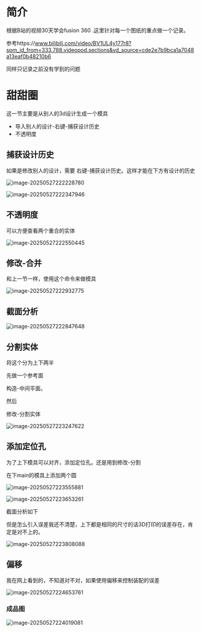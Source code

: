 # 简介

根据B站的视频30天学会fusion 360 .这里针对每一个图纸的重点做一个记录。

参考https://www.bilibili.com/video/BV1UL4y177r8?spm_id_from=333.788.videopod.sections&vd_source=cde2e7b9bca1a7048a13eaf0b48210b6



同样只记录之前没有学到的问题

# 甜甜圈

这一节主要是从别人的3d设计生成一个模具

* 导入别人的设计-右键-捕获设计历史
* 不透明度





## 捕获设计历史

如果是修改别人的设计，需要 右键-捕获设计历史。这样才能在下方有设计的历史

![image-20250527222228780](./Day19-甜甜圈/image-20250527222228780.png)

![image-20250527222347946](./Day19-甜甜圈/image-20250527222347946.png)



## 不透明度

可以方便查看两个重合的实体

![image-20250527222550445](./Day19-甜甜圈/image-20250527222550445.png)



## 修改-合并

和上一节一样，使用这个命令来做模具

![image-20250527222932775](./Day19-甜甜圈/image-20250527222932775.png)

## 截面分析

![image-20250527222847648](./Day19-甜甜圈/image-20250527222847648.png)

## 分割实体

将这个分为上下两半

先做一个参考面 

构造-中间平面。

然后

修改-分割实体

![image-20250527223247622](./Day19-甜甜圈/image-20250527223247622.png)



## 添加定位孔

为了上下模具可以对齐，添加定位孔。还是用到修改-分割

在下main的模具上添加两个圆

![image-20250527223555881](./Day19-甜甜圈/image-20250527223555881.png)

![image-20250527223653261](./Day19-甜甜圈/image-20250527223653261.png)



截面分析如下

但是怎么引入误差我还不清楚，上下都是相同的尺寸的话3D打印的误差存在，肯定是对不上的。

![image-20250527223808088](./Day19-甜甜圈/image-20250527223808088.png)



## 偏移

我在网上看到的，不知道对不对，如果使用偏移来控制装配的误差

![image-20250527224653761](./Day19-甜甜圈/image-20250527224653761.png)

### 成品图

![image-20250527224019081](./Day19-甜甜圈/image-20250527224019081.png)